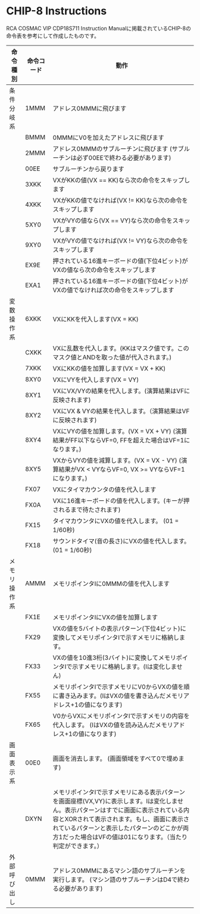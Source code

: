 # CHIP-8 Instructions

RCA COSMAC VIP CDP18S711 Instruction Manualに掲載されているCHIP-8の命令表を参考にして作成したものです。

|命令種別| 命令コード | 動作 |
|----|----|----|
|条件分岐系| 1MMM | アドレス0MMMに飛びます |
| | BMMM | 0MMMにV0を加えたアドレスに飛びます |
| | 2MMM | アドレス0MMMのサブルーチンに飛びます (サブルーチンは必ず00EEで終わる必要があります) |
| | 00EE | サブルーチンから戻ります |
| | 3XKK | VXがKKの値(VX == KK)なら次の命令をスキップします |
| | 4XKK | VXがKKの値でなければ(VX != KK)なら次の命令をスキップします |
| | 5XY0 | VXがVYの値なら(VX == VY)なら次の命令をスキップします |
| | 9XY0 | VXがVYの値でなければ(VX != VY)なら次の命令をスキップします |
| | EX9E | 押されている16進キーボードの値(下位4ビット)がVXの値なら次の命令をスキップします |
| | EXA1 | 押されている16進キーボードの値(下位4ビット)がVXの値でなければ次の命令をスキップします |
| 変数操作系 | 6XKK | VXにKKを代入します(VX = KK) |
| | CXKK | VXに乱数を代入します。(KKはマスク値です。このマスク値とANDを取った値が代入されます。) |
| | 7XKK | VXにKKの値を加算します(VX = VX + KK) |
| | 8XY0 | VXにVYを代入します(VX = VY) |
| | 8XY1 | VXにVX/VYの結果を代入します。(演算結果はVFに反映されます) |
| | 8XY2 | VXにVX & VYの結果を代入します。（演算結果はVFに反映されます)  |
| | 8XY4 | VXにVYの値を加算します。(VX = VX + VY) (演算結果がFF以下ならVF=0, FFを超えた場合はVF=1になります。) |
| | 8XY5 | VXからVYの値を減算します。(VX = VX - VY) (演算結果がVX < VYならVF=0, VX >= VYならVF=1になります。) |
| | FX07 | VXにタイマカウンタの値を代入します |
| | FX0A | VXに16進キーボードの値を代入します。(キーが押されるまで待たされます) |
| | FX15 | タイマカウンタにVXの値を代入します。 (01 = 1/60秒) |
| | FX18 | サウンドタイマ(音の長さ)にVXの値を代入します。 (01 = 1/60秒) |
| メモリ操作系 | AMMM | メモリポインタIに0MMMの値を代入します |
| | FX1E | メモリポインタIにVXの値を加算します |
| | FX29 | VXの値を5バイトの表示パターン(下位4ビット)に変換してメモリポインタIで示すメモリに格納します。|
| | FX33 | VXの値を10進3桁(3バイト)に変換してメモリポインタIで示すメモリに格納します。(Iは変化しません) |
| | FX55 | メモリポインタIで示すメモリにV0からVXの値を順に書き込みます。(IはVXの値を書き込んだメモリアドレス+1の値になります) |
| | FX65 | V0からVXにメモリポインタIで示すメモリの内容を代入します。 (IはVXの値を読み込んだメモリアドレス+1の値になります) |
| 画面表示系 | 00E0 | 画面を消去します。 (画面領域をすべて0で埋めます) |
| | DXYN | メモリポインタIで示すメモリにある表示パターンを画面座標(VX,VY)に表示します。Iは変化しません。表示パターンはすでに画面に表示されている内容とXORされて表示されます。もし、画面に表示されているパターンと表示したパターンのどこかが両方1だった場合はVFの値は01になります。（当たり判定ができます。） |
| 外部呼び出し | 0MMM | アドレス0MMMにあるマシン語のサブルーチンを実行します。 (マシン語のサブルーチンはD4で終わる必要があります) |
